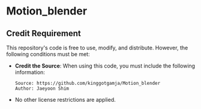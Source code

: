 # Motion_blender

## Credit Requirement

This repository's code is free to use, modify, and distribute.
However, the following conditions must be met:

- **Credit the Source**: When using this code, you must include the following information:
    ```
    Source: https://github.com/kinggotgamja/Motion_blender
    Author: Jaeyoon Shim
    ```
- No other license restrictions are applied.
